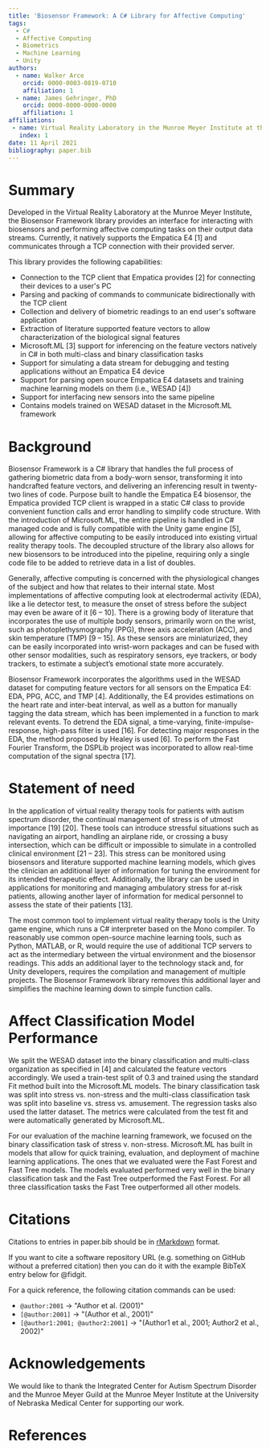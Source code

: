 ```yaml
---
title: 'Biosensor Framework: A C# Library for Affective Computing'
tags:
  - C#
  - Affective Computing
  - Biometrics
  - Machine Learning
  - Unity
authors:
  - name: Walker Arce
    orcid: 0000-0003-0819-0710
    affiliation: 1
  - name: James Gehringer, PhD
    orcid: 0000-0000-0000-0000
    affiliation: 1
affiliations:
 - name: Virtual Reality Laboratory in the Munroe Meyer Institute at the University of Nebraska Medical Center
   index: 1
date: 11 April 2021
bibliography: paper.bib
---
```


# Summary

Developed in the Virtual Reality Laboratory at the Munroe Meyer Institute, the Biosensor Framework library provides an interface for interacting with biosensors and performing affective computing tasks on their output data streams.  Currently, it natively supports the Empatica E4 [1] and communicates through a TCP connection with their provided server.  

This library provides the following capabilities:
- Connection to the TCP client that Empatica provides [2] for connecting their devices to a user's PC
- Parsing and packing of commands to communicate bidirectionally with the TCP client
- Collection and delivery of biometric readings to an end user's software application
- Extraction of literature supported feature vectors to allow characterization of the biological signal features
- Microsoft.ML [3] support for inferencing on the feature vectors natively in C# in both multi-class and binary classification tasks
- Support for simulating a data stream for debugging and testing applications without an Empatica E4 device
- Support for parsing open source Empatica E4 datasets and training machine learning models on them (i.e., WESAD [4])
- Support for interfacing new sensors into the same pipeline
- Contains models trained on WESAD dataset in the Microsoft.ML framework

# Background

Biosensor Framework is a C# library that handles the full process of gathering biometric data from a body-worn sensor, transforming it into handcrafted feature vectors, and delivering an inferencing result in twenty-two lines of code.  Purpose built to handle the Empatica E4 biosensor, the Empatica provided TCP client is wrapped in a static C# class to provide convenient function calls and error handling to simplify code structure.  With the introduction of Microsoft.ML, the entire pipeline is handled in C# managed code and is fully compatible with the Unity game engine [5], allowing for affective computing to be easily introduced into existing virtual reality therapy tools.  The decoupled structure of the library also allows for new biosensors to be introduced into the pipeline, requiring only a single code file to be added to retrieve data in a list of doubles.  

Generally, affective computing is concerned with the physiological changes of the subject and how that relates to their internal state.  Most implementations of affective computing look at electrodermal activity (EDA), like a lie detector test, to measure the onset of stress before the subject may even be aware of it [6 – 10].   There is a growing body of literature that incorporates the use of multiple body sensors, primarily worn on the wrist, such as photoplethysmography (PPG), three axis acceleration (ACC), and skin temperature (TMP) [9 – 15].  As these sensors are miniaturized, they can be easily incorporated into wrist-worn packages and can be fused with other sensor modalities, such as respiratory sensors, eye trackers, or body trackers, to estimate a subject’s emotional state more accurately.

Biosensor Framework incorporates the algorithms used in the WESAD dataset for computing feature vectors for all sensors on the Empatica E4: EDA, PPG, ACC, and TMP [4].  Additionally, the E4 provides estimations on the heart rate and inter-beat interval, as well as a button for manually tagging the data stream, which has been implemented in a function to mark relevant events.  To detrend the EDA signal, a time-varying, finite-impulse-response, high-pass filter is used [16].  For detecting major responses in the EDA, the method proposed by Healey is used [6].  To perform the Fast Fourier Transform, the DSPLib project was incorporated to allow real-time computation of the signal spectra [17].   

# Statement of need

In the application of virtual reality therapy tools for patients with autism spectrum disorder, the continual management of stress is of utmost importance [19] [20].  These tools can introduce stressful situations such as navigating an airport, handling an airplane ride, or crossing a busy intersection, which can be difficult or impossible to simulate in a controlled clinical environment [21 – 23].  This stress can be monitored using biosensors and literature supported machine learning models, which gives the clinician an additional layer of information for tuning the environment for its intended therapeutic effect.  Additionally, the library can be used in applications for monitoring and managing ambulatory stress for at-risk patients, allowing another layer of information for medical personnel to assess the state of their patients [13].

The most common tool to implement virtual reality therapy tools is the Unity game engine, which runs a C# interpreter based on the Mono compiler.  To reasonably use common open-source machine learning tools, such as Python, MATLAB, or R, would require the use of additional TCP servers to act as the intermediary between the virtual environment and the biosensor readings.  This adds an additional layer to the technology stack and, for Unity developers, requires the compilation and management of multiple projects. The Biosensor Framework library removes this additional layer and simplifies the machine learning down to simple function calls.

# Affect Classification Model Performance

We split the WESAD dataset into the binary classification and multi-class organization as specified in [4] and calculated the feature vectors accordingly.  We used a train-test split of 0.3 and trained using the standard Fit method built into the Microsoft.ML models.  The binary classification task was split into stress vs. non-stress and the multi-class classification task was split into baseline vs. stress vs. amusement.  The regression tasks also used the latter dataset.  The metrics were calculated from the test fit and were automatically generated by Microsoft.ML.

For our evaluation of the machine learning framework, we focused on the binary classification task of stress v. non-stress.  Microsoft.ML has built in models that allow for quick training, evaluation, and deployment of machine learning applications.  The ones that we evaluated were the Fast Forest and Fast Tree models.  The models evaluated performed very well in the binary classification task and the Fast Tree outperformed the Fast Forest.  For all three classification tasks the Fast Tree outperformed all other models.  

# Citations

Citations to entries in paper.bib should be in
[rMarkdown](http://rmarkdown.rstudio.com/authoring_bibliographies_and_citations.html)
format.

If you want to cite a software repository URL (e.g. something on GitHub without a preferred
citation) then you can do it with the example BibTeX entry below for @fidgit.

For a quick reference, the following citation commands can be used:
- `@author:2001`  ->  "Author et al. (2001)"
- `[@author:2001]` -> "(Author et al., 2001)"
- `[@author1:2001; @author2:2001]` -> "(Author1 et al., 2001; Author2 et al., 2002)"

# Acknowledgements

We would like to thank the Integrated Center for Autism Spectrum Disorder and the Munroe Meyer Guild at the Munroe Meyer Institute at the University of Nebraska Medical Center for supporting our work.

# References